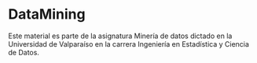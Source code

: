 # DataMining
Este material es parte de la asignatura Minería de datos dictado en la Universidad de Valparaíso en la carrera Ingeniería en Estadística y Ciencia de Datos.
